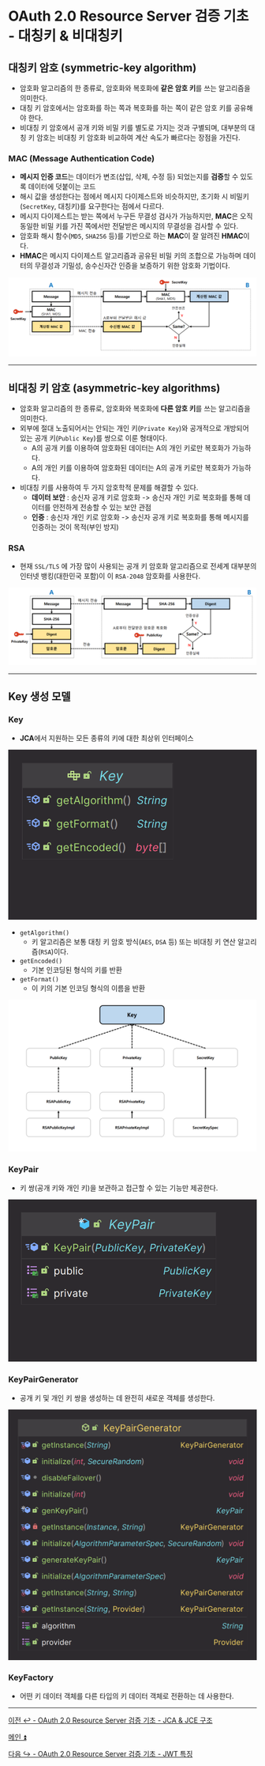 # OAuth 2.0 Resource Server 검증 기초 - 대칭키 & 비대칭키

## 대칭키 암호 (symmetric-key algorithm)

- 암호화 알고리즘의 한 종류로, 암호화와 복호화에 **같은 암호 키**를 쓰는 알고리즘을 의미한다.
- 대칭 키 암호에서는 암호화를 하는 쪽과 복호화를 하는 쪽이 같은 암호 키를 공유해야 한다.
- 비대칭 키 암호에서 공개 키와 비밀 키를 별도로 가지는 것과 구별되며, 대부분의 대칭 키 암호는 비대칭 키 암호화 비교하여 계산 속도가 빠르다는 장점을 가진다.

### MAC (Message Authentication Code)

- **메시지 인증 코드**는 데이터가 변조(삽입, 삭제, 수정 등) 되었는지를 **검증**할 수 있도록 데이터에 덧붙이는 코드
- 해시 값을 생성한다는 점에서 메시지 다이제스트와 비슷하지만, 초기화 시 비밀키(`SecretKey`, 대칭키)를 요구한다는 점에서 다르다.
- 메시지 다이제스트는 받는 쪽에서 누구든 무결성 검사가 가능하지만, **MAC**은 오직 동일한 비밀 키를 가진 쪽에서만 전달받은 메시지의 무결성을 검사할 수 있다.
- 암호화 해시 함수(`MD5`, `SHA256` 등)를 기반으로 하는 **MAC**이 잘 알려진 **HMAC**이다.
- **HMAC**은 메시지 다이제스트 알고리즘과 공유된 비밀 키의 조합으로 가능하며 데이터의 무결성과 기밀성, 송수신자간 인증을 보증하기 위한 암호화 기법이다.

![img_3.png](image/img_3.png)

---

## 비대칭 키 암호 (asymmetric-key algorithms)

- 암호화 알고리즘의 한 종류로, 암호화와 복호화에 **다른 암호 키**를 쓰는 알고리즘을 의미한다.
- 외부에 절대 노출되어서는 안되는 개인 키(`Private Key`)와 공개적으로 개방되어 있는 공개 키(`Public Key`)를 쌍으로 이룬 형태이다.
  - A의 공개 키를 이용하여 암호화된 데이터는 A의 개인 키로만 복호화가 가능하다.
  - A의 개인 키를 이용하여 암호화된 데이터는 A의 공개 키로만 복호화가 가능하다.
- 비대칭 키를 사용하여 두 가지 암호학적 문제를 해결할 수 있다.
  - **데이터 보안** : 송신자 공개 키로 암호화 -> 송신자 개인 키로 복호화를 통해 데이터를 안전하게 전송할 수 있는 보안 관점
  - **인증** : 송신자 개인 키로 암호화 -> 송신자 공개 키로 복호화를 통해 메시지를 인증하는 것이 목적(부인 방지)

### RSA 

- 현재 `SSL/TLS` 에 가장 많이 사용되는 공개 키 암호화 알고리즘으로 전세계 대부분의 인터넷 뱅킹(대한민국 포함)이 이 `RSA-2048` 암호화를 사용한다.

![img_4.png](image/img_4.png)

---

## Key 생성 모델

### Key

- **JCA**에서 지원하는 모든 종류의 키에 대한 최상위 인터페이스

![img_5.png](image/img_5.png)

- `getAlgorithm()`
  - 키 알고리즘은 보통 대칭 키 암호 방식(`AES`, `DSA` 등) 또는 비대칭 키 연산 알고리즘(`RSA`)이다.
- `getEncoded()`
  - 기본 인코딩된 형식의 키를 반환
- `getFormat()`
  - 이 키의 기본 인코딩 형식의 이름을 반환

![img_8.png](image/img_8.png)

### KeyPair

- 키 쌍(공개 키와 개인 키)을 보관하고 접근할 수 있는 기능만 제공한다.

![img_6.png](image/img_6.png)

### KeyPairGenerator

- 공개 키 및 개인 키 쌍을 생성하는 데 완전히 새로운 객체를 생성한다.

![img_7.png](image/img_7.png)

### KeyFactory

- 어떤 키 데이터 객체를 다른 타입의 키 데이터 객체로 전환하는 데 사용한다.



---

[이전 ↩️ - OAuth 2.0 Resource Server 검증 기초 - JCA & JCE 구조](https://github.com/genesis12345678/TIL/blob/main/Spring/security/oauth/%EA%B2%80%EC%A6%9D%EA%B8%B0%EC%B4%88/JCAJCE.md)

[메인 ⏫](https://github.com/genesis12345678/TIL/blob/main/Spring/security/oauth/main.md)

[다음 ↪️ - OAuth 2.0 Resource Server 검증 기초 - JWT 특징](https://github.com/genesis12345678/TIL/blob/main/Spring/security/oauth/%EA%B2%80%EC%A6%9D%EA%B8%B0%EC%B4%88/JWT.md)